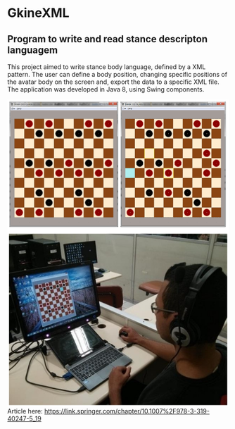 # GkineXML
## Program to write and read stance descripton languagem 


This project aimed to write stance body language, defined by a XML pattern. The user can define a body position, changing specific positions of the avatar body on the screen and, export the data to a specific XML file. 
The application was developed in Java 8, using Swing components. 

<img src="https://github.com/awillsousa/piscadama/blob/master/imgs/piscadama_board.jpg"
     alt="Game Board"
     style="width:600px;height:300px; float: left; margin-right: 10px;" />
     
<img src="https://github.com/awillsousa/piscadama/blob/master/imgs/piscadama_jogador.jpg"
     alt="Player "
     style="width:600px;height:400px; float: left; margin-right: 10px;" />

Article here: https://link.springer.com/chapter/10.1007%2F978-3-319-40247-5_19



